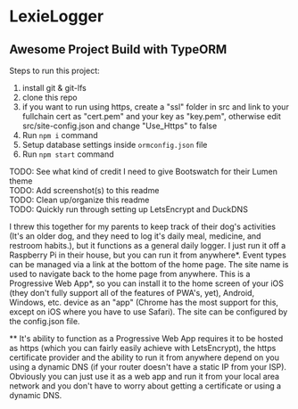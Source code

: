 # LexieLogger
## Awesome Project Build with TypeORM

Steps to run this project:

1. install git & git-lfs 
2. clone this repo
3. if you want to run using https, create a "ssl" folder in src and link to your fullchain cert as "cert.pem" and your key as "key.pem", otherwise edit src/site-config.json and change "Use_Https" to false
4. Run `npm i` command
5. Setup database settings inside `ormconfig.json` file
6. Run `npm start` command

TODO: See what kind of credit I need to give Bootswatch for their Lumen theme  
TODO: Add screenshot(s) to this readme  
TODO: Clean up/organize this readme  
TODO: Quickly run through setting up LetsEncrypt and DuckDNS

I threw this together for my parents to keep track of their dog's activities (It's an older dog, and they need to log it's daily meal, medicine, and restroom habits.), but it functions as a general daily logger. I just run it off a Raspberry Pi in their house, but you can run it from anywhere*. Event types can be managed via a link at the bottom of the home page. The site name is used to navigate back to the home page from anywhere. This is a Progressive Web App*, so you can install it to the home screen of your iOS (they don't fully support all of the features of PWA's, yet), Android, Windows, etc. device as an "app" (Chrome has the most support for this, except on iOS where you have to use Safari). The site can be configured by the config.json file.  

** It's ability to function as a Progressive Web App requires it to be hosted as https (which you can fairly easily achieve with LetsEncrypt), the https certificate provider and the ability to run it from anywhere depend on you using a dynamic DNS (if your router doesn't have a static IP from your ISP). Obviously you can just use it as a web app and run it from your local area network and you don't have to worry about getting a certificate or using a dynamic DNS.
